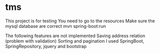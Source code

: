 # tms

This project is for testing
You need to 
go to the resources
Make sure the mysql database are correct
mvn spring-boot:run

The following features are not implemented
Saving address relation (problem with validation)
Sorting and pagination
I used SpringBoot, SpringRepository, jquery and bootstrap